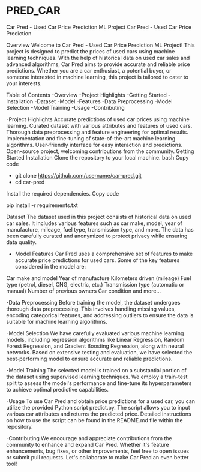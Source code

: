 # PRED_CAR


Car Pred - Used Car Price Prediction ML Project
Car Pred - Used Car Price Prediction

Overview
Welcome to Car Pred - Used Car Price Prediction ML Project! This project is designed to predict the prices of used cars using machine learning techniques. With the help of historical data on used car sales and advanced algorithms, Car Pred aims to provide accurate and reliable price predictions. Whether you are a car enthusiast, a potential buyer, or someone interested in machine learning, this project is tailored to cater to your interests.

Table of Contents
-Overview
-Project Highlights
-Getting Started
-Installation
-Dataset
-Model
-Features
-Data Preprocessing
-Model Selection
-Model Training
-Usage
-Contributing


-Project Highlights
Accurate predictions of used car prices using machine learning.
Curated dataset with various attributes and features of used cars.
Thorough data preprocessing and feature engineering for optimal results.
Implementation and fine-tuning of state-of-the-art machine learning algorithms.
User-friendly interface for easy interaction and predictions.
Open-source project, welcoming contributions from the community.
Getting Started
Installation
Clone the repository to your local machine.
bash
Copy code
 - git clone https://github.com/username/car-pred.git
 - cd car-pred

   
Install the required dependencies.
Copy code

pip install -r requirements.txt


Dataset
The dataset used in this project consists of historical data on used car sales. It includes various features such as car make, model, year of manufacture, mileage, fuel type, transmission type, and more. The data has been carefully curated and anonymized to protect privacy while ensuring data quality.

- Model
Features
Car Pred uses a comprehensive set of features to make accurate price predictions for used cars. Some of the key features considered in the model are:

Car make and model
Year of manufacture
Kilometers driven (mileage)
Fuel type (petrol, diesel, CNG, electric, etc.)
Transmission type (automatic or manual)
Number of previous owners
Car condition
and more...



-Data Preprocessing
Before training the model, the dataset undergoes thorough data preprocessing. This involves handling missing values, encoding categorical features, and addressing outliers to ensure the data is suitable for machine learning algorithms.

-Model Selection
We have carefully evaluated various machine learning models, including regression algorithms like Linear Regression, Random Forest Regression, and Gradient Boosting Regression, along with neural networks. Based on extensive testing and evaluation, we have selected the best-performing model to ensure accurate and reliable predictions.

-Model Training
The selected model is trained on a substantial portion of the dataset using supervised learning techniques. We employ a train-test split to assess the model's performance and fine-tune its hyperparameters to achieve optimal predictive capabilities.

-Usage
To use Car Pred and obtain price predictions for a used car, you can utilize the provided Python script predict.py. The script allows you to input various car attributes and returns the predicted price. Detailed instructions on how to use the script can be found in the README.md file within the repository.

-Contributing
We encourage and appreciate contributions from the community to enhance and expand Car Pred. Whether it's feature enhancements, bug fixes, or other improvements, feel free to open issues or submit pull requests. Let's collaborate to make Car Pred an even better tool!
